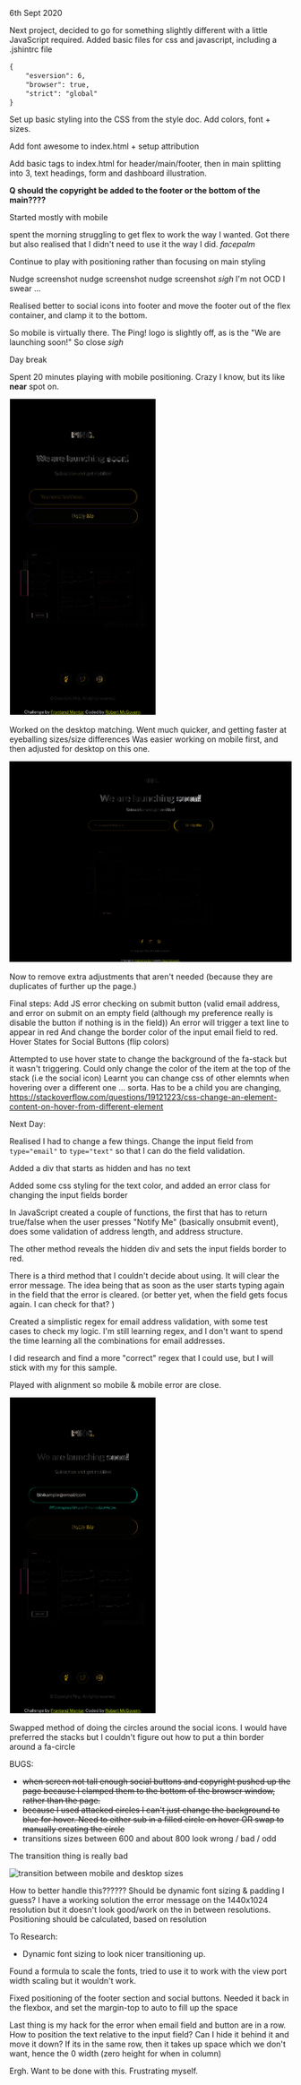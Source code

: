 6th Sept 2020

Next project, decided to go for something slightly different with a little JavaScript required.
Added basic files for css and javascript, including a .jshintrc file

```
{
    "esversion": 6,
    "browser": true,
    "strict": "global"
}
```

Set up basic styling into the CSS from the style doc. Add colors, font + sizes.

Add font awesome to index.html + setup attribution

Add basic tags to index.html for header/main/footer, then in main splitting into 3, text headings, form and dashboard illustration.

__Q should the copyright be added to the footer or the bottom of the main????__

Started mostly with mobile

spent the morning struggling to get flex to work the way I wanted. Got there but also realised that I didn't need to use it the way I did. *facepalm*

Continue to play with positioning rather than focusing on main styling

Nudge screenshot nudge screenshot nudge screenshot *sigh*
I'm not OCD I swear ...

Realised better to social icons into footer and move the footer out of the flex container, and clamp it to the bottom.

So mobile is virtually there. The Ping! logo is slightly off, as is the "We are launching soon!"
So close *sigh*

Day break

Spent 20 minutes playing with mobile positioning. Crazy I know, but its like __near__ spot on.

![mobile difference](mobile-diff.png)

Worked on the desktop matching. Went much quicker, and getting faster at eyeballing sizes/size differences
Was easier working on mobile first, and then adjusted for desktop on this one.

![desktop difference](desktop-diff.png)

Now to remove extra adjustments that aren't needed (because they are duplicates of further up the page.)

Final steps:
Add JS error checking on submit button (valid email address, and error on submit on an empty field (although my preference really is disable the button if nothing is in the field))
    An error will trigger a text line to appear in red
    And change the border color of the input email field to red.
Hover States for Social Buttons (flip colors)

Attempted to use hover state to change the background of the fa-stack but it wasn't triggering. Could only change the color of the item at the top of the stack (i.e the social icon)
Learnt you can change css of other elemnts when hovering over a different one ... sorta. Has to be a child you are changing, https://stackoverflow.com/questions/19121223/css-change-an-element-content-on-hover-from-different-element

Next Day:

Realised I had to change a few things. Change the input field from `type="email"` to `type="text"` so that I can do the field validation.

Added a div that starts as hidden and has no text

Added some css styling for the text color, and added an error class for changing the input fields border

In JavaScript created a couple of functions, the first that has to return true/false when the user presses "Notify Me" (basically onsubmit event), does some validation of address length, and address structure.

The other method reveals the hidden div and sets the input fields border to red.

There is a third method that I couldn't decide about using. It will clear the error message. The idea being that as soon as the user starts typing again in the field that the error is cleared. (or better yet, when the field gets focus again. I can check for that? )

Created a simplistic regex for email address validation, with some test cases to check my logic. I'm still learning regex, and I don't want to spend the time learning all the combinations for email addresses.

I did research and find a more "correct" regex that I could use, but I will stick with my for this sample.

Played with alignment so mobile & mobile error are close.

![mobile difference](mobile-error-diff.png)

Swapped method of doing the circles around the social icons. I would have preferred the stacks but I couldn't figure out how to put a thin border around a fa-circle

BUGS:
* ~~when screen not tall enough social buttons and copyright pushed up the page because I clamped them to the bottom of the browser window, rather than the page.~~
* ~~because I used attacked circles I can't just change the background to blue for hover. Need to either sub in a filled circle on hover OR swap to manually creating the circle~~
* transitions sizes between 600 and about 800 look wrong / bad / odd

The transition thing is really bad

![transition between mobile and desktop sizes](awful-transition)

How to better handle this?????? Should be dynamic font sizing & padding I guess?
I have a working solution the error message on the 1440x1024 resolution but it doesn't look good/work on the in between resolutions. Positioning should be calculated, based on resolution

To Research: 
* Dynamic font sizing to look nicer transitioning up.

Found a formula to scale the fonts, tried to use it to work with the view port width scaling but it wouldn't work. 

Fixed positioning of the footer section and social buttons. Needed it back in the flexbox, and set the margin-top to auto to fill up the space

Last thing is my hack for the error when email field and button are in a row. How to position the text relative to the input field? Can I hide it behind it and move it down? If its in the same row, then it takes up space which we don't want, hence the 0 width (zero height for when in column)

Ergh. Want to be done with this. Frustrating myself.